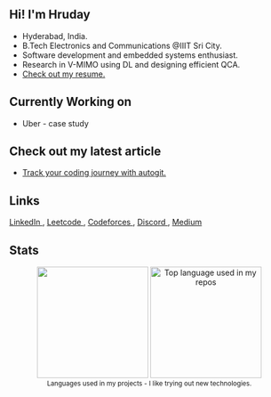 ## Hi! I'm Hruday
- Hyderabad, India.
- B.Tech Electronics and Communications @IIIT Sri City.
- Software development and embedded systems enthusiast.
- Research in V-MIMO using DL and designing efficient QCA.<br/>
- [Check out my resume.](https://drive.google.com/file/d/1HcD0pKnGyK_5XUhvWXsGpqHpHE_IjP5P/view)

## Currently Working on
- Uber - case study

## Check out my latest article
- [Track your coding journey with autogit.](https://medium.com/@gurijalahruday/track-your-coding-journey-with-autogit-d2ba0422ca6d)

## Links
<p align="left">
<a href="https://www.linkedin.com/in/hruday-gurijala-61b472248/" target="blank">LinkedIn
<!--   <img align="center" src="https://raw.githubusercontent.com/rahuldkjain/github-profile-readme-generator/master/src/images/icons/Social/linked-in-alt.svg"  height="30" width="40" /> -->
</a>, 
<a href="https://www.leetcode.com/HrudayGurijala" target="blank">Leetcode
<!--   <img align="center" src="https://raw.githubusercontent.com/rahuldkjain/github-profile-readme-generator/master/src/images/icons/Social/leet-code.svg" alt="HrudayGurijala" height="30" width="40" /> -->
</a>, 
<a href="https://codeforces.com/profile/hrudaygg" target="blank">Codeforces
<!--   <img align="center" src="https://raw.githubusercontent.com/rahuldkjain/github-profile-readme-generator/master/src/images/icons/Social/codeforces.svg"  height="40" width="40" /> -->
</a>, 
<a href="https://discord.gg/t0dan." target="blank">Discord
<!--   <img align="center" src="https://raw.githubusercontent.com/rahuldkjain/github-profile-readme-generator/master/src/images/icons/Social/discord.svg"  height="40" width="40" /> -->
</a>, 
<a href="https://medium.com/@gurijalahruday" target="blank">Medium
<!--   <img align="center" src="https://raw.githubusercontent.com/rahuldkjain/github-profile-readme-generator/master/src/images/icons/Social/medium.svg"  height="30" width="40" /> -->
</a>
</p>

## Stats
<div align="center">
<img height="200px" src="https://github-readme-stats-sigma-five.vercel.app/api?username=HrudayGurijala&show_icons=true&show_icons=true&theme=gotham&locale=en&count_private=true&include_all_commits=true"/> 
  <img height="200px" src="https://github-readme-stats.vercel.app/api/top-langs/?username=HrudayGurijala&layout=compact&hide_title=1&hide=html,jupyter%20notebook&theme=gotham&langs_count=8" alt="Top language used in my repos" />
  <br />
  <small>Languages used in my projects - I like trying out new technologies.</small>
</div>
